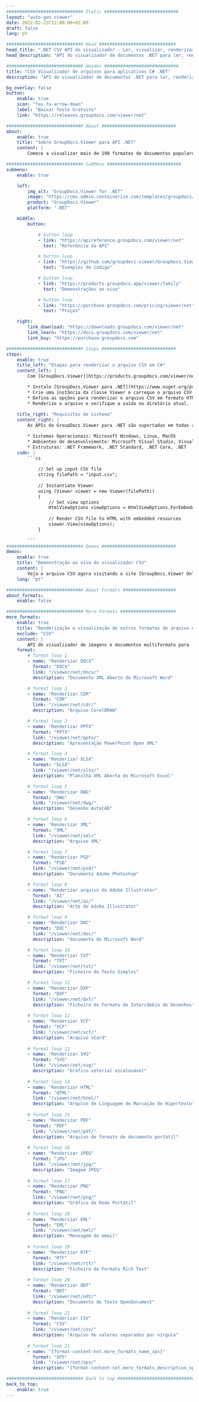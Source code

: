 ```yaml
---
############################# Static ############################
layout: "auto-gen-viewer"
date: 2022-02-23T12:00:00+02:00
draft: false
lang: pt

############################# Head #############################
head_title: ".NET CSV API do visualizador - Ler, visualizar, renderizar em C# VB.NET"
head_description: "API do visualizador de documentos .NET para ler, renderizar e exibir CSV em qualquer tipo de aplicativo C#, ASP.NET, VB.NET e .NET Core."

############################# Header ############################
title: "CSV Visualizador de arquivos para aplicativos C# .NET" 
description: "API do visualizador de documentos .NET para ler, renderizar e exibir o arquivo CSV em qualquer tipo de aplicativo C#, ASP.NET, VB.NET e .NET Core. Visualize os arquivos renderizados com formatação e layout reais em HTML5, PDF ou como uma imagem usando algumas linhas do código." 

bg_overlay: false
button:
    enable: true
    icon: "fas fa-arrow-down"
    label: "Baixar Teste Gratuito"
    link: "https://releases.groupdocs.com/viewer/net"

############################# About ############################
about:
    enable: true
    title: "Sobre GroupDocs.Viewer para API .NET" 
    content: |
        Comece a visualizar mais de 190 formatos de documentos populares em seus aplicativos .NET usando GroupDocs.Viewer para APIs .NET adicionando algumas linhas de código. Os desenvolvedores podem facilmente exibir PDF, Processamento de Texto, Planilha do Excel, Apresentação, Visio, Projeto, Outlook e muitos outros formatos de documento populares nos modos HTML5, imagem ou PDF. A renderização do documento é rápida, idêntica ao arquivo fonte original e não requer a instalação de software adicional ou qualquer outra biblioteca externa.

############################# SubMenu ############################
submenu:
    enable: true

    left:
        img_alt: "GroupDocs.Viewer for .NET"
        image: "https://cms.admin.containerize.com/templates/groupdocs/images/product-logos/90x90-noborder/groupdocs-viewer-net.png"
        product: "GroupDocs.Viewer"
        platform: ".NET"

    middle:
        button:

            # button loop
            - link: "https://apireference.groupdocs.com/viewer/net"
              text: "Referência da API"

            # button loop
            - link: "https://github.com/groupdocs-viewer/GroupDocs.Viewer-for-.NET"
              text: "Exemplos de código"

            # button loop
            - link: "https://products.groupdocs.app/viewer/family"
              text: "Demonstrações ao vivo"

            # button loop
            - link: "https://purchase.groupdocs.com/pricing/viewer/net"
              text: "Preços"

    right:
        link_download: "https://downloads.groupdocs.com/viewer/net"
        link_learn: "https://docs.groupdocs.com/viewer/net"
        link_buy: "https://purchase.groupdocs.com"

############################# Steps ############################
steps:
    enable: true
    title_left: "Etapas para renderizar o arquivo CSV em C#" 
    content_left: |
        Com [GroupDocs.Viewer](https://products.groupdocs.com/viewer/net/) você pode renderizar CSV para HTML, JPEG, PNG ou PDF em algumas etapas.

        * Instale [GroupDocs.Viewer para .NET](https://www.nuget.org/packages/groupdocs.viewer) usando seu gerenciador de pacotes favorito. 
        * Crie uma instância da classe Viewer e carregue o arquivo CSV com o caminho completo. 
        * Defina as opções para renderizar o arquivo CSV em formato HTML, PNG, JPEG ou PDF. 
        * Renderize o arquivo e verifique a saída no diretório atual. 
        
    title_right: "Requisitos de sistema" 
    content_right: |
        As APIs do GroupDocs.Viewer para .NET são suportadas em todas as principais plataformas e sistemas operacionais. Antes de executar o código abaixo, certifique-se de ter os seguintes pré-requisitos instalados em seu sistema.

        * Sistemas Operacionais: Microsoft Windows, Linux, MacOS 
        * Ambientes de desenvolvimento: Microsoft Visual Studio, Visual Studio Code, .NET CLI 
        * Estruturas: .NET Framework, .NET Standard, .NET Core, .NET 
    code: |
        ```cs
                        
            // Set up input CSV file
            string filePath = "input.csv";
        
            // Instantiate Viewer
            using (Viewer viewer = new Viewer(filePath))
            {
            	// Set view options 
            	HtmlViewOptions viewOptions = HtmlViewOptions.ForEmbeddedResources();
                    
            	// Render CSV file to HTML with embedded resources
            	viewer.View(viewOptions);
            }
             
        ```
############################# Demos ############################
demos:
    enable: true
    title: "Demonstração ao vivo do visualizador CSV"
    content: |
        Veja o arquivo CSV agora visitando o site [GroupDocs.Viewer Online Apps](https://products.groupdocs.app/viewer/csv).
    lang: "pt"

############################# About Formats ####################
about_formats:
    enable: false

############################# More Formats #####################
more_formats:
    enable: true
    title: "Renderização e visualização de outros formatos de arquivo usando C#"
    exclude: "CSV"
    content: |
        API de visualizador de imagens e documentos multiformato para .NET. Veja alguns dos formatos de arquivo populares abaixo sem nenhum visualizador externo.
    format: 
        # format loop 1
        - name: "Renderizar DOCX"
          format: "DOCX"
          link: "/viewer/net/docx/"
          description: "Documento XML Aberto do Microsoft Word" 

        # format loop 2
        - name: "Renderizar CDR" 
          format: "CDR"
          link: "/viewer/net/cdr/"
          description: "Arquivo CorelDRAW" 

        # format loop 3
        - name: "Renderizar PPTX"
          format: "PPTX"
          link: "/viewer/net/pptx/"
          description: "Apresentação PowerPoint Open XML" 

        # format loop 4
        - name: "Renderizar XLSX"
          format: "XLSX"
          link: "/viewer/net/xlsx/"
          description: "Planilha XML Aberta do Microsoft Excel" 

        # format loop 5
        - name: "Renderizar DWG"
          format: "DWG"
          link: "/viewer/net/dwg/"
          description: "Desenho AutoCAD"

        # format loop 6
        - name: "Renderizar XML"
          format: "XML"
          link: "/viewer/net/xml/"
          description: "Arquivo XML"

        # format loop 7
        - name: "Renderizar PSD"
          format: "PSD"
          link: "/viewer/net/psd/"
          description: "Documento Adobe Photoshop"

        # format loop 8
        - name: "Renderizar arquivo do Adobe Illustrator"
          format: "AI"
          link: "/viewer/net/ai/"
          description: "Arte do Adobe Illustrator"

        # format loop 9
        - name: "Renderizar DOC"
          format: "DOC"
          link: "/viewer/net/doc/"
          description: "documento do Microsoft Word" 

        # format loop 10
        - name: "Renderizar TXT" 
          format: "TXT"
          link: "/viewer/net/txt/"
          description: "Ficheiro de Texto Simples" 

        # format loop 11
        - name: "Renderizar DXF" 
          format: "DXF"
          link: "/viewer/net/dxf/"
          description: "Ficheiro de Formato de Intercâmbio de Desenhos"  
          
        # format loop 12
        - name: "Renderizar VCF"
          format: "VCF"
          link: "/viewer/net/vcf/"
          description: "Arquivo vCard"  
              
        # format loop 13
        - name: "Renderizar SVG"
          format: "SVG"
          link: "/viewer/net/svg/"
          description: "Gráfico vetorial escalonável" 
          
        # format loop 14
        - name: "Renderizar HTML"
          format: "HTML"
          link: "/viewer/net/html/"
          description: "Arquivo de Linguagem de Marcação de Hipertexto" 
          
        # format loop 15
        - name: "Renderizar PDF"
          format: "PDF"
          link: "/viewer/net/pdf/"
          description: "Arquivo de formato de documento portátil"
          
        # format loop 16
        - name: "Renderizar JPEG"
          format: "JPG"
          link: "/viewer/net/jpg/"
          description: "Imagem JPEG"
          
        # format loop 17
        - name: "Renderizar PNG"
          format: "PNG"
          link: "/viewer/net/png/"
          description: "Gráfico de Rede Portátil" 
          
        # format loop 18
        - name: "Renderizar EML"
          format: "EML"
          link: "/viewer/net/eml/"
          description: "Mensagem de email" 
          
        # format loop 19
        - name: "Renderizar RTF"
          format: "RTF"
          link: "/viewer/net/rtf/"
          description: "Ficheiro de Formato Rich Text" 
          
        # format loop 20
        - name: "Renderizar ODT"
          format: "ODT"
          link: "/viewer/net/odt/"
          description: "Documento de Texto OpenDocument" 
          
        # format loop 21
        - name: "Renderizar CSV"
          format: "CSV"
          link: "/viewer/net/csv/"
          description: "Arquivo de valores separados por vírgula" 
          
        # format loop 21
        - name: "{format-content-net.more_formats_name_xps}"
          format: "XPS"
          link: "/viewer/net/xps/"
          description: "{format-content-net.more_formats_description_xps}" 

############################# Back to top ###############################
back_to_top:
    enable: true
---
```

